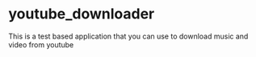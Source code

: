 # youtube_downloader
This is a test based application that you can use to download music and video from youtube
